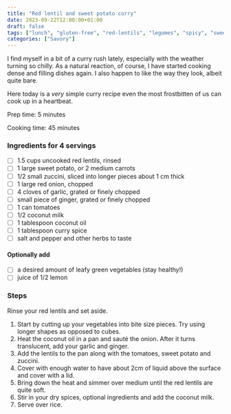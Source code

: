 ```yaml
---
title: "Red lentil and sweet potato curry"
date: 2023-09-22T12:00:00+01:00
draft: false
tags: ["lunch", "gluten-free", "red-lentils", "legumes", "spicy", "sweet-potato"]
categories: ["Savory"]
---
```


I find myself in a bit of a curry rush lately, especially with the weather turning so chilly. As a natural reaction, of course, I have started cooking dense and filling dishes again. I also happen to like the way they look, albeit quite bare.

Here today is a *very* simple curry recipe even the most frostbitten of us can cook up in a heartbeat.

<div class="recipe" id="recipe">
Prep time: 5 minutes

Cooking time: 45 minutes

### Ingredients for 4 servings
- [ ] 1.5 cups uncooked red lentils, rinsed
- [ ] 1 large sweet potato, or 2 medium carrots
- [ ] 1/2 small zuccini, sliced into longer pieces about 1 cm thick
- [ ] 1 large red onion, chopped
- [ ] 4 cloves of garlic, grated or finely chopped
- [ ] small piece of ginger, grated or finely chopped
- [ ] 1 can tomatoes
- [ ] 1/2 coconut milk
- [ ] 1 tablespoon coconut oil
- [ ] 1 tablespoon curry spice
- [ ] salt and pepper and other herbs to taste
#### Optionally add
- [ ] a desired amount of leafy green vegetables (stay healthy!)
- [ ] juice of 1/2 lemon

### Steps
Rinse your red lentils and set aside.
1. Start by cutting up your vegetables into bite size pieces. Try using longer shapes as opposed to cubes.
2. Heat the coconut oil in a pan and sauté the onion. After it turns translucent, add your garlic and ginger.
3. Add the lentils to the pan along with the tomatoes, sweet potato and zuccini.
4. Cover with enough water to have about 2cm of liquid above the surface and cover with a lid.
5. Bring down the heat and simmer over medium until the red lentils are quite soft.
6. Stir in your dry spices, optional ingredients and add the coconut milk.
7. Serve over rice.
</div>
